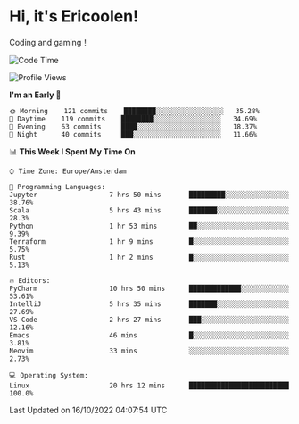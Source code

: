 # Hi, it's Ericoolen!
Coding and gaming！

<!--START_SECTION:waka-->
![Code Time](http://img.shields.io/badge/Code%20Time-447%20hrs%208%20mins-blue)

![Profile Views](http://img.shields.io/badge/Profile%20Views-3-blue)

**I'm an Early 🐤** 

```text
🌞 Morning    121 commits    ████████░░░░░░░░░░░░░░░░░   35.28% 
🌆 Daytime    119 commits    ████████░░░░░░░░░░░░░░░░░   34.69% 
🌃 Evening    63 commits     ████░░░░░░░░░░░░░░░░░░░░░   18.37% 
🌙 Night      40 commits     ███░░░░░░░░░░░░░░░░░░░░░░   11.66%

```


📊 **This Week I Spent My Time On** 

```text
⌚︎ Time Zone: Europe/Amsterdam

💬 Programming Languages: 
Jupyter                  7 hrs 50 mins       █████████░░░░░░░░░░░░░░░░   38.76% 
Scala                    5 hrs 43 mins       ███████░░░░░░░░░░░░░░░░░░   28.3% 
Python                   1 hr 53 mins        ██░░░░░░░░░░░░░░░░░░░░░░░   9.39% 
Terraform                1 hr 9 mins         █░░░░░░░░░░░░░░░░░░░░░░░░   5.75% 
Rust                     1 hr 2 mins         █░░░░░░░░░░░░░░░░░░░░░░░░   5.13%

🔥 Editors: 
PyCharm                  10 hrs 50 mins      █████████████░░░░░░░░░░░░   53.61% 
IntelliJ                 5 hrs 35 mins       ███████░░░░░░░░░░░░░░░░░░   27.69% 
VS Code                  2 hrs 27 mins       ███░░░░░░░░░░░░░░░░░░░░░░   12.16% 
Emacs                    46 mins             █░░░░░░░░░░░░░░░░░░░░░░░░   3.81% 
Neovim                   33 mins             ░░░░░░░░░░░░░░░░░░░░░░░░░   2.73%

💻 Operating System: 
Linux                    20 hrs 12 mins      █████████████████████████   100.0%

```


 Last Updated on 16/10/2022 04:07:54 UTC
<!--END_SECTION:waka-->

